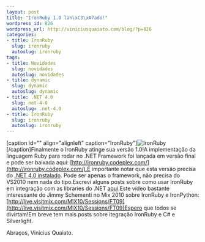 ```yaml
--- 
layout: post
title: "IronRuby 1.0 lan\xC3\xA7ado!"
wordpress_id: 826
wordpress_url: http://viniciusquaiato.com/blog/?p=826
categories: 
- title: IronRuby
  slug: ironruby
  autoslug: ironruby
tags: 
- title: Novidades
  slug: novidades
  autoslug: novidades
- title: dynamic
  slug: dynamic
  autoslug: dynamic
- title: .NET 4.0
  slug: net-4-0
  autoslug: .net-4.0
- title: IronRuby
  slug: ironruby
  autoslug: ironruby
---
```

[caption id="" align="alignleft" caption="IronRuby"]![IronRuby](http://ironruby.net/@api/deki/site/logo.png "IronRuby")[/caption]Finalmente o IronRuby atinge sua versão 1.0!A implementação da linguagem Ruby para rodar no .NET Framework foi lançada em versão final e pode ser baixada aqui: [http://ironruby.codeplex.com/](http://ironruby.codeplex.com/).É importante notar que esta versão precisa do [.NET 4.0 instalado](http://www.microsoft.com/downloads/details.aspx?FamilyID=9cfb2d51-5ff4-4491-b0e5-b386f32c0992&displaylang=en). Pode ser apenas o framework, não precisa do VS2010 nem nada do tipo.Escrevi alguns posts sobre como usar IronRuby em integração com as libraries do .NET [aqui](http://viniciusquaiato.com/blog/category/ironruby/).Este vídeo bastante interessante do Jimmy Schementi no Mix 2010 sobre IronRuby e IronPython: [http://live.visitmix.com/MIX10/Sessions/FT09](http://live.visitmix.com/MIX10/Sessions/FT09)Espero que todos se divirtam!Em breve tem mais posts sobre itegração IronRuby e C# e Silverlight.

Abraços,
Vinicius Quaiato.
